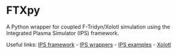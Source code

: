 # FTXpy

A Python wrapper for coupled F-Tridyn/Xolotl simulation using the Integrated Plasma Simulator (IPS) framework.

Useful links: [IPS framework](https://github.com/HPC-SimTools/IPS-framework) - [IPS wrappers](https://github.com/ORNL-Fusion/ips-wrappers) - [IPS examples](https://github.com/ORNL-Fusion/ips-examples) - [Xolotl](https://github.com/ORNL-Fusion/xolotl)